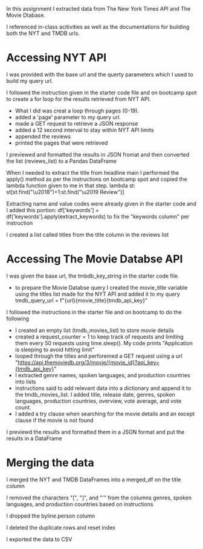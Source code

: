In this assignment I extracted data from The New York Times API and The Movie Dtabase.

I referenced in-class acitivities as well as the documentations for building both the NYT and TMDB urls.

# Accessing NYT API
I was provided with the base url and the querty parameters which I used to build my query url.

I followed the instruction given in the starter code file and on bootcamp spot to create a for loop for the results retrieved from NYT API. 
- What I did was creat a loop through pages (0-19). 
- added a 'page' parameter to my query url. 
- made a GET request to retrieve a JSON response
- added a 12 second interval to stay within NYT API limits 
- appended the reviews
- printed the pages that were retrieved

I previewed and formatted the results in JSON fromat and then converted the list (reviews_list) to a Pandas DataFrame

When I needed to extract the title from headline main I performed the apply() method as per the instructions on bootcamp spot and copied the lambda function given to me in that step.
lambda st: st[st.find("\u2018")+1:st.find("\u2019 Review")]

Extracting name and value codes were already given in the starter code and I added this portion:
df['keywords'] = df['keywords'].apply(extract_keywords)
to fix the "keywords column" per instruction

I created a list called titles from the title column in the reviews list

# Accessing The Movie Databse API
I was given the base url, the tmbdb_key_string in the starter code file.
- to prepare the Movie Databse query I created the movie_title variable using the titles list made for the NYT API and added it to my query 
tmdb_query_url = f"{url}{movie_title}{tmdb_api_key}"


I followed the instructions in the starter file and on bootcamp to do the following
- I created an empty list (tmdb_movies_list) to store movie details
- created a request_counter = 1
to keep track of requests and limiting them every 50 requests using  time.sleep(). My code prints "Application is sleeping to avoid hitting limit"
- looped through the titles and perforemed a GET request using a url "https://api.themoviedb.org/3/movie/{movie_id}?api_key={tmdb_api_key}"
- I extracted genre names, spoken languages, and production countries into lists 
- instructions said to add relevant data into a dictionary and append it to the tmdb_movies_list. I added title, release date, genres, spoken languages, production countries, overview, vote average, and vote count.
- I added a try clause when searching for the movie details and an except clause if the movie is not found 

I previewd the results and formatted them in a JSON format and put the results in a DataFrame

# Merging the data

I merged the NYT and TMDB DataFrames into a merged_df on the title column

I removed the characters "[", "]", and "'" from the columns genres, spoken languages, and production countries based on instructions

I dropped the byline.person column

I deleted the duplicate rows and reset index 

I exported the data to CSV

